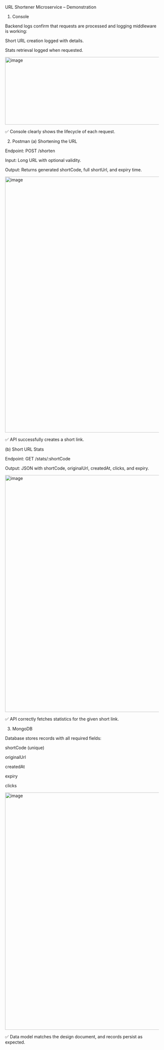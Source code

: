 URL Shortener Microservice – Demonstration
1. Console

Backend logs confirm that requests are processed and logging middleware is working:

Short URL creation logged with details.

Stats retrieval logged when requested.

<img width="787" height="221" alt="image" src="https://github.com/user-attachments/assets/2ad9865d-0ac9-4003-a165-2b72ad7bb27a" />


✅ Console clearly shows the lifecycle of each request.

2. Postman
(a) Shortening the URL

Endpoint: POST /shorten

Input: Long URL with optional validity.

Output: Returns generated shortCode, full shortUrl, and expiry time.

<img width="1392" height="837" alt="image" src="https://github.com/user-attachments/assets/d80d5099-00ba-4690-9cee-52d6e247e536" />



✅ API successfully creates a short link.

(b) Short URL Stats

Endpoint: GET /stats/:shortCode

Output: JSON with shortCode, originalUrl, createdAt, clicks, and expiry.

<img width="1315" height="775" alt="image" src="https://github.com/user-attachments/assets/f91c2884-8d0e-45d7-9ff8-ce51f7bb2402" />



✅ API correctly fetches statistics for the given short link.

3. MongoDB

Database stores records with all required fields:

shortCode (unique)

originalUrl

createdAt

expiry

clicks

<img width="1572" height="776" alt="image" src="https://github.com/user-attachments/assets/0d435848-6b76-447e-9e37-03ee5a3cf2bc" />


✅ Data model matches the design document, and records persist as expected.
